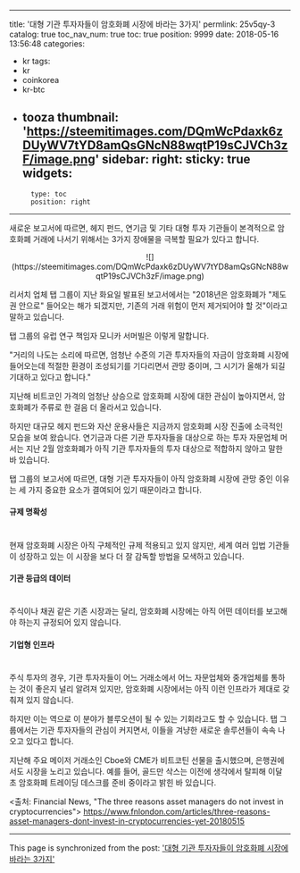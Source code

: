 
---
title: '대형 기관 투자자들이 암호화폐 시장에 바라는 3가지'
permlink: 25v5qy-3
catalog: true
toc_nav_num: true
toc: true
position: 9999
date: 2018-05-16 13:56:48
categories:
- kr
tags:
- kr
- coinkorea
- kr-btc
- tooza
thumbnail: 'https://steemitimages.com/DQmWcPdaxk6zDUyWV7tYD8amQsGNcN88wqtP19sCJVCh3zF/image.png'
sidebar:
    right:
        sticky: true
widgets:
    -
        type: toc
        position: right
---


새로운 보고서에 따르면, 헤지 펀드, 연기금 및 기타 대형 투자 기관들이 본격적으로 암호화폐 거래에 나서기 위해서는 3가지 장애물을 극복할 필요가 있다고 합니다.

<center>
![](https://steemitimages.com/DQmWcPdaxk6zDUyWV7tYD8amQsGNcN88wqtP19sCJVCh3zF/image.png)
</center>

리서치 업체 탭 그룹이 지난 화요일 발표된 보고서에서는 "2018년은 암호화폐가 "제도권 안으로" 들어오는 해가 되겠지만, 기존의 거래 위험이 먼저 제거되어야 할 것"이라고 말하고 있습니다. 

탭 그룹의 유럽 연구 책임자 모니카 서머빌은 이렇게 말합니다.

"거리의 나도는 소리에 따르면, 엄청난 수준의 기관 투자자들의 자금이 암호화폐 시장에 들어오는데 적절한 환경이 조성되기를 기다리면서 관망 중이며,  그 시기가 올해가 되길 기대하고 있다고 합니다."

지난해 비트코인 가격의 엄청난 상승으로 암호화폐 시장에 대한 관심이 높아지면서, 암호화폐가 주류로 한 걸음 더 올라서고 있습니다. 

하지만  대규모 헤지 펀드와 자산 운용사들은 지금까지 암호화폐 시장 진출에 소극적인 모습을 보여 왔습니다.  연기금과 다른 기관 투자자들을 대상으로 하는 투자 자문업체 머서는 지난 2월 암호화폐가 아직 기관 투자자들의 투자 대상으로 적합하지 않아고 말한 바 있습니다. 

탭 그룹의 보고서에 따르면, 대형 기관 투자자들이 아직 암호화폐 시장에 관망 중인 이유는  세 가지 중요한 요소가 결여되어 있기 때문이라고 합니다. 

#### 규제 명확성 
#
현재 암호화폐 시장은 아직 구체적인 규제 적용되고 있지 않지만, 세계 여러 입법 기관들이 성장하고 있는 이 시장을 보다 더 잘 감독할 방법을 모색하고 있습니다.

#### 기관 등급의 데이터
#
주식이나 채권 같은 기존 시장과는 달리, 암호화폐 시장에는 아직 어떤 데이터를 보고해야 하는지 규정되어 있지 않습니다. 

#### 기업형 인프라
#
주식 투자의 경우, 기관 투자자들이 어느 거래소에서 어느 자문업체와 중개업체를 통하는 것이 좋은지 널리 알려져 있지만, 암호화폐 시장에서는 아직 이런 인프라가 제대로 갖춰져 있지 않습니다.

하지만 이는 역으로 이 분야가 블루오션이 될 수 있는 기회라고도 할 수 있습니다. 탭 그룹에서는 기관 투자자들의 관심이 커지면서, 이들을 겨냥한 새로운 솔루션들이 속속 나오고 있다고 합니다.

지난해 주요 메이저 거래소인 Cboe와 CME가 비트코틴 선물을 출시했으며, 은행권에서도 시장을 노리고 있습니다. 예를 들어, 골드만 삭스는 이전에 생각에서 탈피해 이달 초 암호화폐 트레이딩 데스크를 준비 중이라고 밝힌 바 있습니다.

<출처: Financial News, "The three reasons asset managers do not invest in cryptocurrencies">
https://www.fnlondon.com/articles/three-reasons-asset-managers-dont-invest-in-cryptocurrencies-yet-20180515

- - -

This page is synchronized from the post: ['대형 기관 투자자들이 암호화폐 시장에 바라는 3가지'](https://steemit.com/@pius.pius/25v5qy-3)
